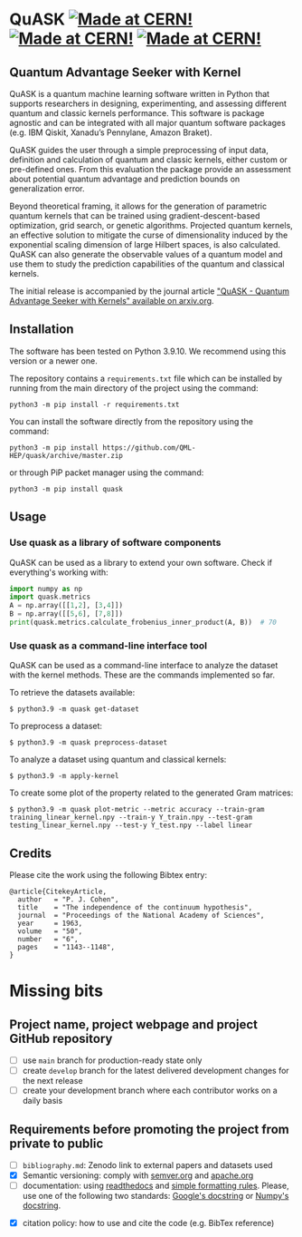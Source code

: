 # QuASK  [![Made at CERN!](https://img.shields.io/badge/CERN-CERN%20openlab-brightgreen)](https://openlab.cern/) [![Made at CERN!](https://img.shields.io/badge/CERN-Open%20Source-%232980b9.svg)](https://home.cern) [![Made at CERN!](https://img.shields.io/badge/CERN-QTI-blue)](https://quantum.cern/our-governance)

## Quantum Advantage Seeker with Kernel

QuASK is a quantum machine learning software written in Python that 
supports researchers in designing, experimenting, and assessing 
different quantum and classic kernels performance. This software 
is package agnostic and can be integrated with all major quantum 
software packages (e.g. IBM Qiskit, Xanadu’s Pennylane, Amazon Braket).

QuASK guides the user through a simple preprocessing of input data, 
definition and calculation of quantum and classic kernels, 
either custom or pre-defined ones. From this evaluation the package 
provide an assessment about potential quantum advantage and prediction 
bounds on generalization error.

Beyond theoretical framing, it allows for the generation of parametric
quantum kernels that can be trained using gradient-descent-based 
optimization, grid search, or genetic algorithms. Projected quantum 
kernels, an effective solution to mitigate the curse of dimensionality 
induced by the exponential scaling dimension of large Hilbert spaces,
is also calculated. QuASK can also generate the observable values of
a quantum model and use them to study the prediction capabilities of
the quantum and classical kernels.

The initial release is accompanied by the journal article ["QuASK - Quantum
Advantage Seeker with Kernels" available on arxiv.org]().

## Installation

The software has been tested on Python 3.9.10. We recommend using this version or a newer one. 

The repository contains a ```requirements.txt``` file which can be installed 
by running from the main directory of the project using the command:

```python3 -m pip install -r requirements.txt```

You can install the software directly from the repository using the command:

```python3 -m pip install https://github.com/QML-HEP/quask/archive/master.zip```

or through PiP packet manager using the command:

```python3 -m pip install quask```

## Usage

### Use quask as a library of software components

QuASK can be used as a library to extend your own software. Check if everything's working with:

```python
import numpy as np
import quask.metrics
A = np.array([[1,2], [3,4]])
B = np.array([[5,6], [7,8]])
print(quask.metrics.calculate_frobenius_inner_product(A, B))  # 70
```

### Use quask as a command-line interface tool

QuASK can be used as a command-line interface to analyze the dataset with the
kernel methods. These are the commands implemented so far.

To retrieve the datasets available:

    $ python3.9 -m quask get-dataset

To preprocess a dataset:

    $ python3.9 -m quask preprocess-dataset

To analyze a dataset using quantum and classical kernels:

    $ python3.9 -m apply-kernel

To create some plot of the property related to the generated Gram matrices:

    $ python3.9 -m quask plot-metric --metric accuracy --train-gram training_linear_kernel.npy --train-y Y_train.npy --test-gram testing_linear_kernel.npy --test-y Y_test.npy --label linear


## Credits

Please cite the work using the following Bibtex entry:

```text
@article{CitekeyArticle,
  author   = "P. J. Cohen",
  title    = "The independence of the continuum hypothesis",
  journal  = "Proceedings of the National Academy of Sciences",
  year     = 1963,
  volume   = "50",
  number   = "6",
  pages    = "1143--1148",
}
```

# Missing bits

## Project name, project webpage and project GitHub repository

- [ ] use `main` branch for production-ready state only
- [ ] create `develop` branch for the latest delivered development changes for the next release
- [ ] create your development branch where each contributor works on a daily basis

##  Requirements before promoting the project from private to public
- [ ] `bibliography.md`: Zenodo link to external papers and datasets used
- [X] Semantic versioning: comply with [semver.org](https://github.com/semver/semver/blob/master/semver.md) and [apache.org](https://apr.apache.org/versioning.html)
- [ ] documentation: using [readthedocs](https://docs.readthedocs.io/en/stable/tutorial/) and [simple formatting rules](https://hplgit.github.io/teamods/sphinx_api/html/sphinx_api.html). Please, use one of the following two standards: [Google's docstring](https://google.github.io/styleguide/pyguide.html) or [Numpy's docstring](https://numpydoc.readthedocs.io/en/latest/format.html#docstring-standard).
<!--
- [ ] [Sphynx](https://docs.readthedocs.io/en/stable/intro/getting-started-with-sphinx.html) with Napoleon theme and Autodoc, include it in `docs` folder
-->
- [X] citation policy: how to use and cite the code (e.g. BibTex reference)
